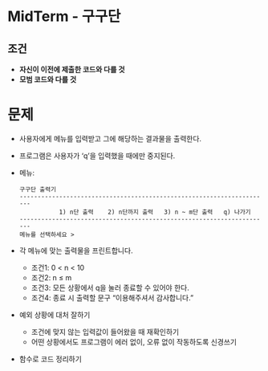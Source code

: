 # MidTerm - 구구단

## 조건
- **자신이 이전에 제출한 코드와 다를 것**
- **모범 코드와 다를 것**


# 문제
- 사용자에게 메뉴를 입력받고 그에 해당하는 결과물을 출력한다.
- 프로그램은 사용자가 ‘q’을 입력했을 때에만 중지된다.
- 메뉴:
    ```
    구구단 출력기
    ----------------------------------------------------------------------
               1) n단 출력    2) n단까지 출력   3) n ~ m단 출력   q) 나가기
    ----------------------------------------------------------------------
    메뉴를 선택하세요 > 
    ```
- 각 메뉴에 맞는 출력물을 프린트합니다.
    - 조건1: 0 < n < 10
    - 조건2: n ≤ m
    - 조건3: 모든 상황에서 q을 눌러 종료할 수 있어야 한다.
    - 조건4: 종료 시 출력할 문구 “이용해주셔서 감사합니다.”
    
- 예외 상황에 대처 잘하기
    - 조건에 맞지 않는 입력값이 들어왔을 때 재확인하기
    - 어떤 상황에서도 프로그램이 에러 없이, 오류 없이 작동하도록 신경쓰기
    
- 함수로 코드 정리하기